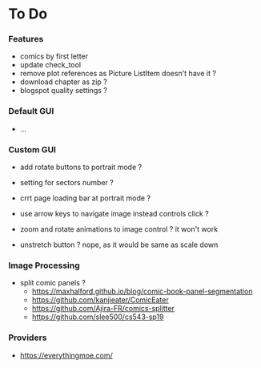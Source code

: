 # To Do

### Features

- comics by first letter
- update check_tool
- remove plot references as Picture ListItem doesn't have it ?
- download chapter as zip ?
- blogspot quality settings ?

### Default GUI

- ...

### Custom GUI

- add rotate buttons to portrait mode ?
- setting for sectors number ?
- crrt page loading bar at portrait mode ?
- use arrow keys to navigate image instead controls click ?

- zoom and rotate animations to image control ? it won't work
- unstretch button ? nope, as it would be same as scale down

### Image Processing

- split comic panels ?
	- https://maxhalford.github.io/blog/comic-book-panel-segmentation
	- https://github.com/kanjieater/ComicEater
	- https://github.com/Ajira-FR/comics-splitter
	- https://github.com/slee500/cs543-sp19

### Providers

- https://everythingmoe.com/
